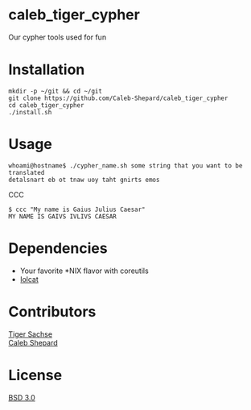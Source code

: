 # caleb_tiger_cypher
Our cypher tools used for fun

# Installation
`
mkdir -p ~/git && cd ~/git
`
<br />
`
git clone https://github.com/Caleb-Shepard/caleb_tiger_cypher
`
<br />
`
cd caleb_tiger_cypher
`
<br />
`
./install.sh
`

# Usage
`
whoami@hostname$ ./cypher_name.sh some string that you want to be translated
`
<br />
`
detalsnart eb ot tnaw uoy taht gnirts emos
`

CCC
```
$ ccc "My name is Gaius Julius Caesar"
MY NAME IS GAIVS IVLIVS CAESAR
```

# Dependencies
* Your favorite \*NIX flavor with coreutils
* [lolcat](https://github.com/busyloop/lolcat)

# Contributors
[Tiger Sachse](https://github.com/tgsachse)<br />
[Caleb Shepard](https://github.com/Caleb-Shepard)

# License
[BSD 3.0](LICENSE)
